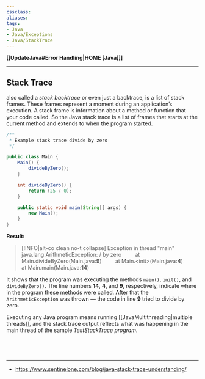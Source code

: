 ```yaml
---
cssclass:
aliases:
tags:
- Java
- Java/Exceptions
- Java/StackTrace
---
```

**[[UpdateJava#Error Handling|HOME [Java]]]**

---
## Stack Trace
also called a *stack backtrace* or even just a backtrace, is a list of stack frames. These frames represent a moment during an application’s execution. A stack frame is information about a method or function that your code called. So the Java stack trace is a list of frames that starts at the current method and extends to when the program started.
```java
/**
 * Example stack trace divide by zero
 */

public class Main {
    Main() {
        divideByZero();
    }

    int divideByZero() {
        return (25 / 0);
    }

    public static void main(String[] args) {
        new Main();
    }
}
```
**Result:**
>[!INFO|alt-co clean no-t collapse]
> Exception in thread "main" java.lang.ArithmeticException: / by zero
> $\qquad$at Main.divideByZero(Main.java:**9**) 
> $\qquad$at Main.\<init>(Main.java:**4**)
> $\qquad$at Main.main(Main.java:**14**)

It shows that the program was executing the methods `main()`, `init()`, and `divideByZero()`. The line numbers **14**, **4**, and **9**, respectively, indicate where in the program these methods were called. After that the `ArithmeticException` was thrown — the code in line **9** tried to divide by zero.

Executing any Java program means running [[JavaMultithreading|multiple threads]], and the stack trace output reflects what was happening in the main thread of the sample *TestStackTrace program*.

<br>

# 
---
- https://www.sentinelone.com/blog/java-stack-trace-understanding/